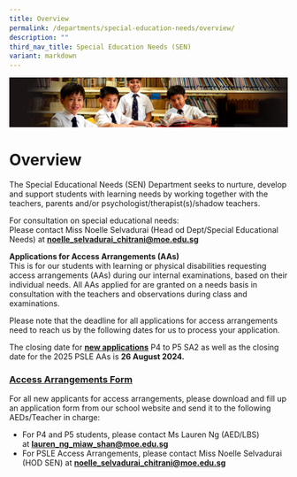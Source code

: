 ```yaml
---
title: Overview
permalink: /departments/special-education-needs/overview/
description: ""
third_nav_title: Special Education Needs (SEN)
variant: markdown
---
```

![](/images/Sub-banner1.jpg)

Overview
========

The Special Educational Needs (SEN) Department seeks to nurture, develop and support students with learning needs by working together with the teachers, parents and/or psychologist/therapist(s)/shadow teachers.

For consultation on special educational needs:&nbsp;<br>
Please contact Miss Noelle Selvadurai (Head od Dept/Special Educational Needs) at&nbsp;**[noelle\_selvadurai\_chitrani@moe.edu.sg](mailto:noelle_selvadurai_chitrani@moe.edu.sg)**

**Applications for Access Arrangements (AAs)**<br>
This is for our students with learning or physical disabilities requesting access arrangements (AAs) during our internal examinations, based on their individual needs.  All AAs applied for are granted on a needs basis in consultation with the teachers and observations during class and examinations.

Please note that the deadline for all applications for access arrangements need to reach us by the following dates for us to process your application.

The closing date for&nbsp;<b><u>new applications</u></b>&nbsp;P4 to P5 SA2 as well as the closing date for the 2025 PSLE AAs is&nbsp;**26 August 2024.**

### [Access Arrangements Form](/files/AA%20Application_Form_AAs_21%20Feb%202022.pdf)

For all new applicants for access arrangements, please download and fill up an application form from our school website and send it to the following AEDs/Teacher in charge:

*   For P4 and P5 students, please contact Ms Lauren Ng (AED/LBS) at&nbsp;[**lauren\_ng\_miaw\_shan@moe.edu.sg**](mailto:lauren_ng_miaw_shan@moe.edu.sg)
*   For PSLE Access Arrangements, please contact Miss Noelle Selvadurai (HOD SEN) at&nbsp;[**noelle\_selvadurai\_chitrani@moe.edu.sg**](mailto:noelle_selvadurai_chitrani@moe.edu.sg)